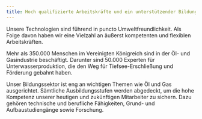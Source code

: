 ```yaml
---
title: Hoch qualifizierte Arbeitskräfte und ein unterstützender Bildungssektor
---
```


Unsere Technologien sind führend in puncto Umweltfreundlichkeit. Als Folge davon haben wir eine Vielzahl an äußerst kompetenten und flexiblen Arbeitskräften.

Mehr als 350.000 Menschen im Vereinigten Königreich sind in der Öl- und Gasindustrie beschäftigt.  Darunter sind 50.000 Experten für Unterwasserproduktion, die den Weg für Tiefsee-Erschließung und Förderung gebahnt haben.

Unser Bildungssektor ist eng an wichtigen Themen wie Öl und Gas ausgerichtet. Sämtliche Ausbildungsstufen werden abgedeckt, um die hohe Kompetenz unserer heutigen und zukünftigen Mitarbeiter zu sichern. Dazu gehören technische und berufliche Fähigkeiten, Grund- und Aufbaustudiengänge sowie Forschung.

